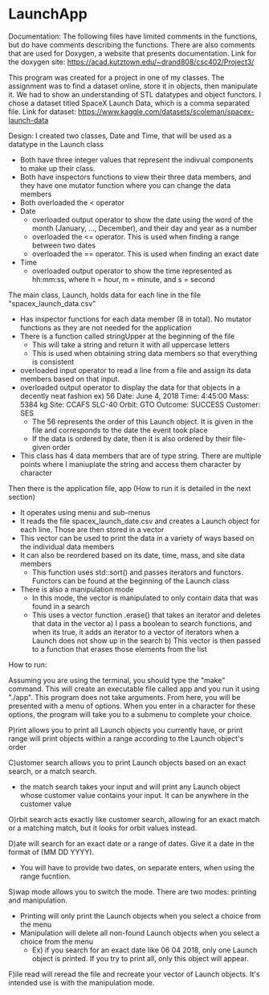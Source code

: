 # LaunchApp

Documentation:
The following files have limited comments in the functions, but do have comments describing the functions. There are also comments that are used for Doxygen, a website that presents documentation.
Link for the doxygen site: https://acad.kutztown.edu/~drand808/csc402/Project3/

This program was created for a project in one of my classes. The assignment was to find a dataset online, store it in objects, then manipulate it. 
We had to show an understanding of STL datatypes and object functors.
I chose a dataset titled SpaceX Launch Data, which is a comma separated file.
Link for dataset: https://www.kaggle.com/datasets/scoleman/spacex-launch-data

Design:
I created two classes, Date and Time, that will be used as a datatype in the Launch class
  - Both have three integer values that represent the indivual components to make up their class.
  - Both have inspectors functions to view their three data members, and they have one mutator function where you can change the data members
  - Both overloaded the < operator 
  - Date
    * overloaded output operator to show the date using the word of the month (January, ..., December), and their day and year as a number
    * overloaded the <= operator. This is used when finding a range between two dates
    * overloaded the == operator. This is used when finding an exact date
  - Time
    * overloaded output operator to show the time represented as hh:mm:ss, where h = hour, m = minute, and s = second
 
The main class, Launch, holds data for each line in the file "spacex_launch_data.csv"
  - Has inspector functions for each data member (8 in total). No mutator functions as they are not needed for the application
  - There is a function called stringUpper at the beginning of the file
    * This will take a string and return it with all uppercase letters
    * This is used when obtaining string data members so that everything is consistent
  - overloaded input operator to read a line from a file and assign its data members based on that input.
  - overloaded output operator to display the data for that objects in a decently neat fashion
    ex) 56
	  Date: June 4, 2018
	  Time: 4:45:00
	  Mass: 5384 kg
	  Site: CCAFS SLC-40        Orbit:  GTO                 Outcome: SUCCESS
        Customer: SES
    * The 56 represents the order of this Launch object. It is given in the file and corresponds to the date the event took place
    * If the data is ordered by date, then it is also ordered by their file-given order
  - This class has 4 data members that are of type string. There are multiple points where I maniuplate the string and access them character by character

Then there is the application file, app (How to run it is detailed in the next section)
  - It operates using menu and sub-menus
  - It reads the file spacex_launch_date.csv and creates a Launch object for each line. Those are then stored in a vector
  - This vector can be used to print the data in a variety of ways based on the individual data members
  - It can also be reordered based on its date, time, mass, and site data members
    * This function uses std::sort() and passes iterators and functors. Functors can be found at the beginning of the Launch class
  - There is also a manipulation mode
    * In this mode, the vector is manipulated to only contain data that was found in a search
    * This uses a vector function .erase() that takes an iterator and deletes that data in the vector
      a) I pass a boolean to search functions, and when its true, it adds an iterator to a vector of iterators when a Launch does not show up in the search
      b) This vector is then passed to a function that erases those elements from the list

How to run:

Assuming you are using the terminal, you should type the "make" command. This will create an executable file called app and you run it using "./app". This program does not take arguments.
From here, you will be presented with a menu of options. When you enter in a character for these options, the program will take you to a submenu to complete your choice.

P)rint allows you to print all Launch objects you currently have, or print range will print objects within a range according to the Launch object's order

C)ustomer search allows you to print Launch objects based on an exact search, or a match search.
  - the match search takes your input and will print any Launch object whose customer value contains your input. It can be anywhere in the customer value

O)rbit search acts exactly like customer search, allowing for an exact match or a matching match, but it looks for orbit values instead.

D)ate will search for an exact date or a range of dates. Give it a date in the format of (MM DD YYYY). 
  - You will have to provide two dates, on separate enters, when using the range fucntion.

S)wap mode allows you to switch the mode. There are two modes: printing and manipulation.
  - Printing will only print the Launch objects when you select a choice from the menu
  - Manipulation will delete all non-found Launch objects when you select a choice from the menu
    * Ex) if you search for an exact date like 06 04 2018, only one Launch object is printed. If you try to print all, only this object will appear.

F)ile read will reread the file and recreate your vector of Launch objects. It's intended use is with the manipulation mode.
